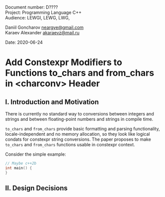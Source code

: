Document number: D????  
Project: Programming Language C++  
Audience: LEWGI, LEWG, LWG,  

Daniil Goncharov <neargye@gmail.com>  
Karaev Alexander <akaraevz@mail.ru>

Date: 2020-06-24

# Add Constexpr Modifiers to Functions to_chars and from_chars in \<charconv> Header

## I. Introduction and Motivation

There is currently no standard way to conversions between integers and strings and between floating-point numbers and strings in compile time.

`to_chars` and `from_chars` provide basic formatting and parsing functionality, locale-independent and no memory allocation, so they look like logical condats for constexpr string conversions. The paper proposes to make `to_chars` and `from_chars` functions usable in constexpr context.

Consider the simple example:

```cpp
// Maybe c++2b
int main() {
}
```

## II. Design Decisions

